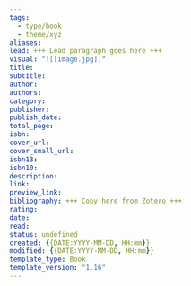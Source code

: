 ```yaml
---
tags:
  - type/book
  - theme/xyz
aliases: 
lead: +++ Lead paragraph goes here +++
visual: "![[image.jpg]]"
title: 
subtitle: 
author: 
authors: 
category: 
publisher: 
publish_date: 
total_page: 
isbn: 
cover_url: 
cover_small_url: 
isbn13: 
isbn10: 
description: 
link: 
preview_link: 
bibliography: +++ Copy here from Zotero +++
rating: 
date: 
read: 
status: undefined
created: {{DATE:YYYY-MM-DD, HH:mm}}
modified: {{DATE:YYYY-MM-DD, HH:mm}}
template_type: Book
template_version: "1.16"
---
```

<!-- 
rating: ⭐️⭐️⭐️    // 1 to 3 stars
date: 2024             // when started reading
read: 2024             // when finished reading
status: undefined, backlog, to read, reading, completed, stopped
*** See "Template Help" below for using properties ***
-->






